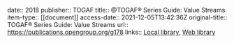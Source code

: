 date:: 2018
publisher:: TOGAF
title:: @TOGAF® Series Guide: Value Streams
item-type:: [[document]]
access-date:: 2021-12-05T13:42:36Z
original-title:: TOGAF® Series Guide: Value Streams
url:: https://publications.opengroup.org/g178
links:: [Local library](zotero://select/library/items/U5IJ6GJY), [Web library](https://www.zotero.org/users/6520516/items/U5IJ6GJY)
